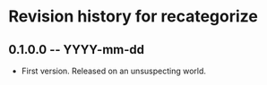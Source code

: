 # Revision history for recategorize

## 0.1.0.0  -- YYYY-mm-dd

* First version. Released on an unsuspecting world.
